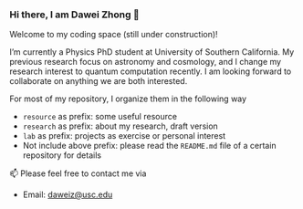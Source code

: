 ### Hi there, I am Dawei Zhong 👋

Welcome to my coding space (still under construction)!

I’m currently a Physics PhD student at University of Southern California. My previous research focus on astronomy and cosmology, and I change my research interest to quantum computation recently. I am looking forward to collaborate on anything we are both interested. 

For most of my repository, I organize them in the following way

* `resource` as prefix: some useful resource
* `research` as prefix: about my research, draft version
* `lab` as prefix: projects as exercise or personal interest
* Not include above prefix: please read the `README.md` file of a certain repository for details

📫 Please feel free to contact me via

* Email: [daweiz@usc.edu](mailto:daweiz@usc.edu)



<!--**dawei-zh/dawei-zh** is a ✨ _special_ ✨ repository because its `README.md` (this file) appears on your GitHub profile.

Here are some ideas to get you started:

- 🔭 I’m currently working on ...
- 🌱 I’m currently learning ...
- 👯 I’m looking to collaborate on ...
- 🤔 I’m looking for help with ...
- 💬 Ask me about ...
- 📫 How to reach me: ...
- 😄 Pronouns: ...
- ⚡ Fun fact: ...
- `package` as prefix:
- `paper` as prefix: implementation of everything in paper, with validation file
- In `research-` repositories, we include the directory `implement` as an exercise
- --->
